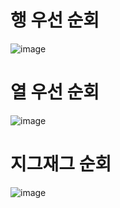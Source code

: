 # 행 우선 순회
![image](https://github.com/user-attachments/assets/6b2a23be-c666-4e35-921f-d260cb7cc9fe)

# 열 우선 순회
![image](https://github.com/user-attachments/assets/28d93b44-a738-4113-b2f9-dbc9484971ab)


# 지그재그 순회
![image](https://github.com/user-attachments/assets/9c0ae0f5-1f56-4896-aafd-61ebc459ec0f)
